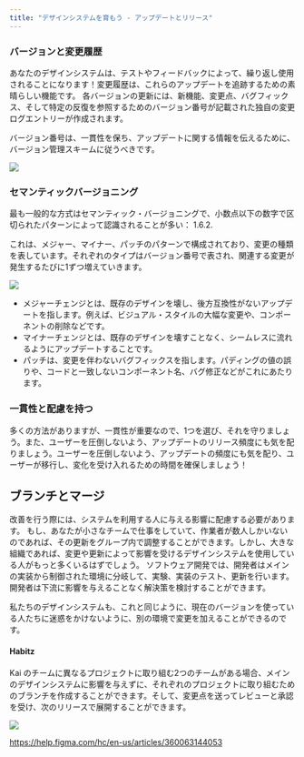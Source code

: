 ```yaml
---
title: "デザインシステムを育もう - アップデートとリリース"
---
```

### バージョンと変更履歴
あなたのデザインシステムは、テストやフィードバックによって、繰り返し使用されることになります！変更履歴は、これらのアップデートを追跡するための素晴らしい機能です。
各バージョンの更新には、新機能、変更点、バグフィックス、そして特定の反復を参照するためのバージョン番号が記載された独自の変更ログエントリーが作成されます。

バージョン番号は、一貫性を保ち、アップデートに関する情報を伝えるために、バージョン管理スキームに従うべきです。

![](https://storage.googleapis.com/zenn-user-upload/8e048a68cccd-20230615.png)

### セマンティックバージョニング
最も一般的な方式はセマンティック・バージョニングで、小数点以下の数字で区切られたパターンによって認識されることが多い： 1.6.2.

これは、メジャー、マイナー、パッチのパターンで構成されており、変更の種類を表しています。それぞれのタイプはバージョン番号で表され、関連する変更が発生するたびに1ずつ増えていきます。

![](https://storage.googleapis.com/zenn-user-upload/b09dd2de6e95-20230615.png)

- メジャーチェンジとは、既存のデザインを壊し、後方互換性がないアップデートを指します。例えば、ビジュアル・スタイルの大幅な変更や、コンポーネントの削除などです。
- マイナーチェンジとは、既存のデザインを壊すことなく、シームレスに流れるようにアップデートすることです。
- パッチは、変更を伴わないバグフィックスを指します。パディングの値の誤りや、コードと一致しないコンポーネント名、バグ修正などがこれにあたります。

### 一貫性と配慮を持つ
多くの方法がありますが、一貫性が重要なので、1つを選び、それを守りましょう。また、ユーザーを圧倒しないよう、アップデートのリリース頻度にも気を配りましょう。ユーザーを圧倒しないよう、アップデートの頻度にも気を配り、ユーザーが移行し、変化を受け入れるための時間を確保しましょう！

## ブランチとマージ 
改善を行う際には、システムを利用する人に与える影響に配慮する必要があります。
もし、あなたが小さなチームで仕事をしていて、作業者が数人しかいないのであれば、その更新をグループ内で調整することができます。しかし、大きな組織であれば、変更や更新によって影響を受けるデザインシステムを使用している人がもっと多くいるはずでしょう。
ソフトウェア開発では、開発者はメインの実装から制御された環境に分岐して、実験、実装のテスト、更新を行います。開発者は下流に影響を与えることなく解決策を検討することができます。

私たちのデザインシステムも、これと同じように、現在のバージョンを使っている人たちに迷惑をかけないように、別の環境で変更を加えることができるのです。

#### Habitz
Kai のチームに異なるプロジェクトに取り組む2つのチームがある場合、メインのデザインシステムに影響を与えずに、それぞれのプロジェクトに取り組むためのブランチを作成することができます。そして、変更点を送ってレビューと承認を受け、次のリリースで展開することができます。

![](https://storage.googleapis.com/zenn-user-upload/f0d9331a35a7-20230615.gif)

https://help.figma.com/hc/en-us/articles/360063144053